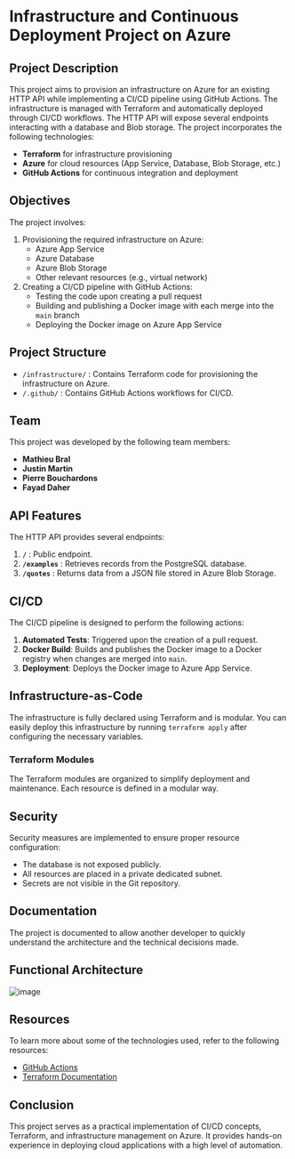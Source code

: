
# Infrastructure and Continuous Deployment Project on Azure

## Project Description

This project aims to provision an infrastructure on Azure for an existing HTTP API while implementing a CI/CD pipeline using GitHub Actions. The infrastructure is managed with Terraform and automatically deployed through CI/CD workflows. The HTTP API will expose several endpoints interacting with a database and Blob storage. The project incorporates the following technologies:

- **Terraform** for infrastructure provisioning
- **Azure** for cloud resources (App Service, Database, Blob Storage, etc.)
- **GitHub Actions** for continuous integration and deployment

## Objectives

The project involves:
1. Provisioning the required infrastructure on Azure:
    - Azure App Service
    - Azure Database
    - Azure Blob Storage
    - Other relevant resources (e.g., virtual network)
2. Creating a CI/CD pipeline with GitHub Actions:
    - Testing the code upon creating a pull request
    - Building and publishing a Docker image with each merge into the `main` branch
    - Deploying the Docker image on Azure App Service

## Project Structure

- `/infrastructure/` : Contains Terraform code for provisioning the infrastructure on Azure.
- `/.github/` : Contains GitHub Actions workflows for CI/CD.

## Team

This project was developed by the following team members:
- **Mathieu Bral**
- **Justin Martin**
- **Pierre Bouchardons**
- **Fayad Daher**

## API Features

The HTTP API provides several endpoints:
1. **`/`** : Public endpoint.
2. **`/examples`** : Retrieves records from the PostgreSQL database.
3. **`/quotes`** : Returns data from a JSON file stored in Azure Blob Storage.

## CI/CD

The CI/CD pipeline is designed to perform the following actions:
1. **Automated Tests**: Triggered upon the creation of a pull request.
2. **Docker Build**: Builds and publishes the Docker image to a Docker registry when changes are merged into `main`.
3. **Deployment**: Deploys the Docker image to Azure App Service.

## Infrastructure-as-Code

The infrastructure is fully declared using Terraform and is modular. You can easily deploy this infrastructure by running `terraform apply` after configuring the necessary variables.

### Terraform Modules
The Terraform modules are organized to simplify deployment and maintenance. Each resource is defined in a modular way.

## Security

Security measures are implemented to ensure proper resource configuration:
- The database is not exposed publicly.
- All resources are placed in a private dedicated subnet.
- Secrets are not visible in the Git repository.

## Documentation

The project is documented to allow another developer to quickly understand the architecture and the technical decisions made.

## Functional Architecture 
![image](https://github.com/user-attachments/assets/35285d34-e489-40f6-a763-ff0a17987f57)

## Resources

To learn more about some of the technologies used, refer to the following resources:
- [GitHub Actions](https://docs.github.com/en/actions)
- [Terraform Documentation](https://developer.hashicorp.com/terraform/docs)

## Conclusion

This project serves as a practical implementation of CI/CD concepts, Terraform, and infrastructure management on Azure. It provides hands-on experience in deploying cloud applications with a high level of automation.
